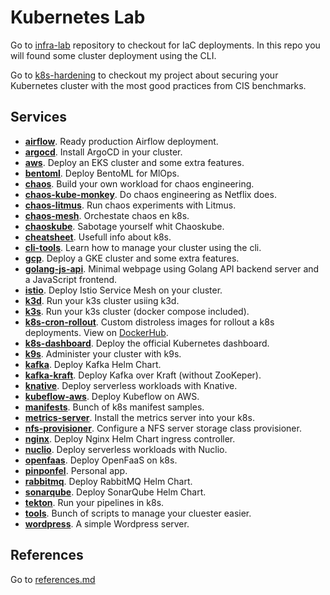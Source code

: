 # Kubernetes Lab

Go to [infra-lab](https://github.com/feliux/infra-lab) repository to checkout for IaC deployments. In this repo you will found some cluster deployment using the CLI.

Go to [k8s-hardening](https://github.com/powned/k8s-hardening) to checkout my project about securing your Kubernetes cluster with the most good practices from CIS benchmarks.

## Services

- [**airflow**](./airflow/). Ready production Airflow deployment.
- [**argocd**](./argocd/). Install ArgoCD in your cluster.
- [**aws**](./aws/). Deploy an EKS cluster and some extra features.
- [**bentoml**](./bentoml/). Deploy BentoML for MlOps.
- [**chaos**](./chaos/). Build your own workload for chaos engineering.
- [**chaos-kube-monkey**](./chaos-kube-monkey/). Do chaos engineering as Netflix does.
- [**chaos-litmus**](./chaos-litmus/). Run chaos experiments with Litmus.
- [**chaos-mesh**](./chaos-mesh/). Orchestate chaos en k8s.
- [**chaoskube**](./chaoskube/). Sabotage yourself whit Chaoskube.
- [**cheatsheet**](./cheatsheet/). Usefull info about k8s.
- [**cli-tools**](./cli-tools/). Learn how to manage your cluster using the cli.
- [**gcp**](./gcp/). Deploy a GKE cluster and some extra features.
- [**golang-js-api**](./golang-js-api/). Minimal webpage using Golang API backend server and a JavaScript frontend.
- [**istio**](./istio/). Deploy Istio Service Mesh on your cluster.
- [**k3d**](./k3d/). Run your k3s cluster usiing k3d.
- [**k3s**](./k3s/). Run your k3s cluster (docker compose included).
- [**k8s-cron-rollout**](./k8s-cron-rollout/). Custom distroless images for rollout a k8s deployments. View on [DockerHub](https://hub.docker.com/r/feliux/k8s-cron).
- [**k8s-dashboard**](./k8s-dashboard/). Deploy the official Kubernetes dashboard.
- [**k9s**](./k9s/). Administer your cluster with k9s.
- [**kafka**](./kafka/). Deploy Kafka Helm Chart.
- [**kafka-kraft**](./kafka-kraft/). Deploy Kafka over Kraft (without ZooKeper).
- [**knative**](./knative/). Deploy serverless workloads with Knative.
- [**kubeflow-aws**](./kubeflow-aws/). Deploy Kubeflow on AWS.
- [**manifests**](./manifests/). Bunch of k8s manifest samples.
- [**metrics-server**](./metrics-server/). Install the metrics server into your k8s.
- [**nfs-provisioner**](./nfs-provisioner/). Configure a NFS server storage class provisioner.
- [**nginx**](./nginx/). Deploy Nginx Helm Chart ingress controller.
- [**nuclio**](./nuclio/). Deploy serverless workloads with Nuclio.
- [**openfaas**](./openfaas/). Deploy OpenFaaS on k8s.
- [**pinponfel**](./pinponfel/). Personal app.
- [**rabbitmq**](./rabbitmq/). Deploy RabbitMQ Helm Chart.
- [**sonarqube**](./sonarqube/). Deploy SonarQube Helm Chart.
- [**tekton**](./tekton/). Run your pipelines in k8s.
- [**tools**](./tools/). Bunch of scripts to manage your cluester easier.
- [**wordpress**](./wordpress/). A simple Wordpress server.

## References

Go to [references.md](./references.md)
